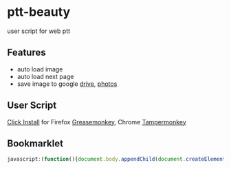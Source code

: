 # ptt-beauty
user script for web ptt

## Features
* auto load image
* auto load next page
* save image to google [drive](https://drive.google.com/drive/my-drive?ltmpl=drive), [photos](https://plus.google.com/photos/yourphotos)

## User Script
[Click Install](https://github.com/wrenth04/ptt-beauty/raw/master/ptt_beauty.user.js) for Firefox [Greasemonkey](https://addons.mozilla.org/zh-tw/firefox/addon/greasemonkey/), Chrome [Tampermonkey](https://chrome.google.com/webstore/detail/tampermonkey/dhdgffkkebhmkfjojejmpbldmpobfkfo)


## Bookmarklet
```javascript
javascript:(function(){document.body.appendChild(document.createElement('script')).src='https://rawgithub.com/wrenth04/ptt-beauty/master/src/ptt-beauty.js?'+new Date().getTime();})();
```


